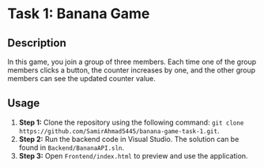 # Task 1: Banana Game

## Description

In this game, you join a group of three members. Each time one of the group members clicks a button, the counter increases by one, and the other group members can see the updated counter value.

## Usage

1. **Step 1:** Clone the repository using the following command: `git clone https://github.com/SamirAhmad5445/banana-game-task-1.git`.
2. **Step 2:** Run the backend code in Visual Studio. The solution can be found in `Backend/BananaAPI.sln`.
3. **Step 3:** Open `Frontend/index.html` to preview and use the application.
